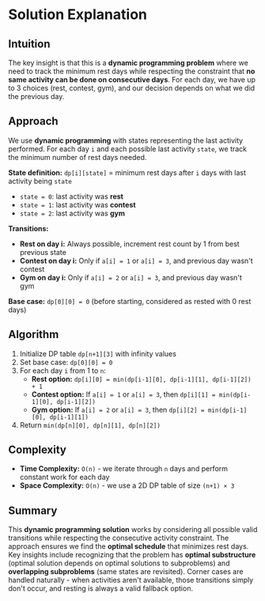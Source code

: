 # Solution Explanation

## Intuition
The key insight is that this is a **dynamic programming problem** where we need to track the minimum rest days while respecting the constraint that **no same activity can be done on consecutive days**. For each day, we have up to 3 choices (rest, contest, gym), and our decision depends on what we did the previous day.

## Approach
We use **dynamic programming** with states representing the last activity performed. For each day `i` and each possible last activity `state`, we track the minimum number of rest days needed.

**State definition:** `dp[i][state]` = minimum rest days after `i` days with last activity being `state`
- `state = 0`: last activity was **rest**
- `state = 1`: last activity was **contest** 
- `state = 2`: last activity was **gym**

**Transitions:**
- **Rest on day i:** Always possible, increment rest count by 1 from best previous state
- **Contest on day i:** Only if `a[i] = 1` or `a[i] = 3`, and previous day wasn't contest
- **Gym on day i:** Only if `a[i] = 2` or `a[i] = 3`, and previous day wasn't gym

**Base case:** `dp[0][0] = 0` (before starting, considered as rested with 0 rest days)

## Algorithm
1. Initialize DP table `dp[n+1][3]` with infinity values
2. Set base case: `dp[0][0] = 0`
3. For each day `i` from 1 to `n`:
   - **Rest option:** `dp[i][0] = min(dp[i-1][0], dp[i-1][1], dp[i-1][2]) + 1`
   - **Contest option:** If `a[i] = 1` or `a[i] = 3`, then `dp[i][1] = min(dp[i-1][0], dp[i-1][2])`
   - **Gym option:** If `a[i] = 2` or `a[i] = 3`, then `dp[i][2] = min(dp[i-1][0], dp[i-1][1])`
4. Return `min(dp[n][0], dp[n][1], dp[n][2])`

## Complexity
- **Time Complexity:** `O(n)` - we iterate through `n` days and perform constant work for each day
- **Space Complexity:** `O(n)` - we use a 2D DP table of size `(n+1) × 3`

## Summary
This **dynamic programming solution** works by considering all possible valid transitions while respecting the consecutive activity constraint. The approach ensures we find the **optimal schedule** that minimizes rest days. Key insights include recognizing that the problem has **optimal substructure** (optimal solution depends on optimal solutions to subproblems) and **overlapping subproblems** (same states are revisited). Corner cases are handled naturally - when activities aren't available, those transitions simply don't occur, and resting is always a valid fallback option.


